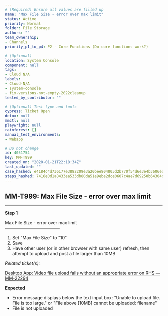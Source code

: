 ```yaml
---
# (Required) Ensure all values are filled up
name: "Max File Size - error over max limit"
status: Active
priority: Normal
folder: File Storage
authors: ""
team_ownership: 
- Channels
priority_p1_to_p4: P2 - Core Functions (Do core functions work?)

# (Optional)
location: System Console
component: null
tags: 
- Cloud N/A
labels: 
- Cloud-N/A
- system-console
- fix-versions-not-empty-2022cleanup
tested_by_contributor: ""

# (Optional) Test type and tools
cypress: Ticket Open
detox: null
mmctl: null
playwright: null
rainforest: []
manual_test_environments: 
- Webapp

# Do not change
id: 4051754
key: MM-T999
created_on: "2020-01-21T22:18:34Z"
last_updated: ""
case_hashed: e4184c4d736177e3882209e3a20bee804805d2b770f54d6e3e4b3606ed785d91b3b30d961578867276b38d66fbac8dc7
steps_hashed: 7416e0d1a8433ea533db80da51e9ebe2dce0607c4ae7d69250b64304d2ae4be71013ccfe8165368160f4e8bf2454e811
---
```


<!-- (Auto-generated) Based on frontmatter's "key" and "name" -->

## MM-T999: Max File Size - error over max limit

---

**Step 1**

Max File Size - error over max limit\
–––––––––––––––––––––––––

1. Set "Max File Size" to "10"
2. Save
3. Have other user (or in other browser with same user) refresh, then attempt to upload and post a file larger than 10MB

_Related ticket(s):_

[Desktop App: Video file upload fails without an appropriate error on RHS — MM-22294](https://mattermost.atlassian.net/browse/MM-22294)

**Expected**

- Error message displays below the text input box: "Unable to upload file. File is too large." or "File above \[10MB] cannot be uploaded: filename"
- File is not uploaded

